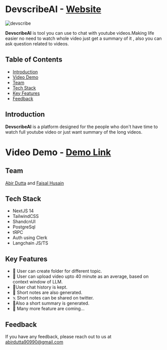 
# DevscribeAI - [Website](https://dev-scribe-ai-7fj7.vercel.app/)

![devscribe](https://github.com/DeadmanAbir/DevScribe-AI/assets/102755654/f597810b-c79d-4e3f-a0f8-e05b38a27c34)

**DevscribeAI**
 is tool you can use to chat with youtube videos.Making life easier no need to watch whole video just get a summary of it , also you can ask question related to videos.

## Table of Contents

- [Introduction](#introduction)
- [Video Demo](#videodemo)
- [Team](#team)
- [Tech Stack](#techstack)
- [Key Features](#keyfeatures)
- [Feedback](#feedback)


## Introduction
**DevscribeAI** is a platform designed for the people who don't have time to watch full youtube video or just want summary of the long videos.

# Video Demo - [Demo Link](https://youtu.be/7H_LHlkgUXM)


## Team
[Abir Dutta](https://abir-dutta-porfolio.netlify.app) and [Faisal Husain](https://faisal-husain.vercel.app)



## Tech Stack

* NextJS 14
* TailwindCSS
* ShandcnUI
* PostgreSql
* tRPC
* Auth using Clerk
* Langchain JS/TS



## Key Features

* 📁 User can create folder for different topic.
* 📄 User can upload video upto 40 minute as an average, based on context window of LLM.
*  💭User chat history is kept.
*  📝  Short notes are also generated.
*   𝕩   Short notes can be shared on twitter.
* 📝Also a short summary is generated.
* 🫠 Many more feature are coming...


## Feedback

If you have any feedback, please reach out to us at abirdutta90990@gmail.com


